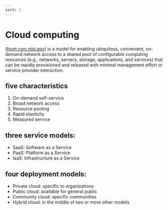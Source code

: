 ```yaml
---
sort: 3
---
```


# Cloud computing

([from csrc.nist.gov](https://csrc.nist.gov/publications/detail/sp/800-145/final))
is a model for enabling ubiquitous, convenient, on-demand network access to a shared pool of configurable computing resources (e.g., networks, servers, storage, applications, and services) that can be rapidly provisioned and released with minimal management effort or service provider interaction.


## five characteristics

1. On-demand self-service
2. Broad network access
3. Resource pooling
4. Rapid elasticity
5. Measured service

## three service models:

- SaaS: Software as a Service
- PaaS: Platform as a Service
- IaaS: Infrastructure as a Service



## four deployment models:

- Private cloud: specific to organizations
- Public cloud: available for general public
- Community cloud: specific communities
- Hybrid cloud: in the middle of two or more other models

